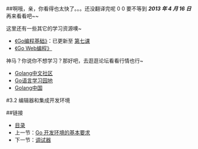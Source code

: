 ##啊哦，亲，你看得也太快了。。。还没翻译完呢 0 0
要不等到 ***2013 年 4 月 16 日*** 再来看看吧~~

这里还有一些其它的学习资源噢~

 - [《Go编程基础》](https://github.com/Unknwon/go-fundamental-programming)：已更新至 [第七课](https://github.com/Unknwon/go-fundamental-programming/blob/master/lecture6/lecture6.md) 
 - [《Go Web编程》](https://github.com/astaxie/build-web-application-with-golang)

神马？你说你不想学习？那好吧，去逛逛论坛看看行情也行~

- [Golang中文社区](http://bbs.mygolang.com/forum.php)
- [Go语言学习园地](http://studygolang.com/)
- [Golang中国](http://golang.tc)

#3.2 编辑器和集成开发环境


##链接
- [目录](directory.md)
- 上一节：[Go 开发环境的基本要求](03.1.md)
- 下一节：[调试器](03.3.md)